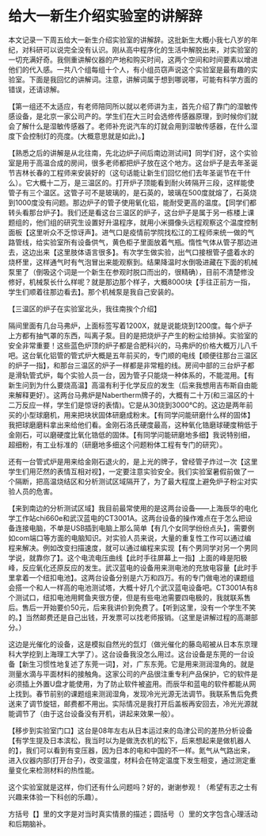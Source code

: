 # 给大一新生介绍实验室的讲解辞
本文记录一下周五给大一新生介绍实验室的讲解辞。这批新生大概小我七八岁的年纪，对科研可以说完全没有认识。刚从高中程序化的生活中解脱出来，对实验室的一切充满好奇。我侧重讲解仪器的产地和购买时间，这两个空间和时间要素以增进他们的代入感。一共八个组每组十个人，有小组员窃声说这个实验室是最有趣的实验室。下面是我回忆的讲解词。注意，讲解词属于想到哪说哪，可能有科学方面的错误，还请谅解。

【第一组还不太适应，有老师陪同所以就以老师讲为主，首先介绍了靠门的湿敏传感设备，是北京一家公司产的。学生们在大三时会选修传感器原理，到时候你们就会了解什么是湿敏传感器了。老师补充说汽车的灯就会用到湿敏传感器，在什么湿度下会控制灯的亮度。(大概意思就是如此)。】

【熟悉之后的讲解是从北往南，先北边炉子间后南边测试间】同学们好，这个实验室是用于高温合成的房间，很多老师都把炉子放在这个地方。这台炉子是去年圣诞节吉林长春的工程师来安装好的（这句话能让新生们回忆他们去年圣诞节在干什么）。它大概十二万，是三温区的。打开炉子顶能看到耐火砖隔开三段，这样能使管子有三个温区。这管子可不是玻璃的，是石英的，玻璃在500度就熔了，石英烧到1000度没有问题。那边炉子的管子使用氧化铝，能耐受更高的温度。【同学们都转头看那台炉子】。我们还是看这台三温区的炉子，这台炉子是属于另一栋楼上课题组的，他们组的研究生设置好升温程序，就用小米摄像头远程观察这个温度控制面板【这里听众不乏惊讶声】。进气口是疫情前学院找松江的工程师来统一做的气路管线，给实验室所有设备供气，黄色柜子里面放着气瓶。惰性气体从管子那边进去，这边出来【这里肢体语言很多】。有次学生做实验，出气口接根管子盛着水的烧杯里，这样通气时有气泡冒出来能观察到。结果降温时水倒吸进藏在下面的机械泵里了（倒吸这个词是一个新生在参观时脱口而出的，很精确），目前不清楚修没修好，机械泵长什么样呢？就是那边那个样子，大概8000块【手往正前方一指，学生们顺着往那边看去】。那个机械泵是我自己安装的。

【三温区的炉子在实验室北头，我往南挨个介绍】

隔间里面有几台马弗炉，上面标签写着1200X，就是说能烧到1200度。每个炉子上方都有抽气罩的东西，叫离子泵。目的是把烧炉子产生的粉尘给排掉。实验室的安全非常重要！这些蓝色炉顶的炉子都是合肥科兴的，马弗炉的价格大概万儿八千吧。这台氧化铝管的管式炉大概是五年前买的，专门顺的电线【顺便往那台三温区的炉子一指】，和那台三温区的炉子一样都是非常粗的线。房间中部的三台炉子都是滑轨管式炉，每个实验人员一台，因为管子只能烧一种体系的，不能混用。【有新生问到为什么要烧高温】高温有利于化学反应的发生（后来我想用吉布斯自由能来解释更好）。这两台马弗炉是Nabertherm牌子的，大概有二十万(和三温区的十二万反应一样，学生们是惊讶的表情)。它是从30烧到3000℃的。这边是两年前买的小型球磨机，用来把块状固体研磨成粉末。【有同学问能研磨什么样的固体】我把球磨磨料拿出来给他们看。金刚石洛氏硬度最高，这种氧化锆磨球硬度稍低于金刚石，可以磨硬度比氧化锆低的固体。【有同学问能研磨地多细】我说特别细，超细粉，有工业标准的（研磨地多细这个问题粉体工程有专门的研究）。

还有一台管式炉是用来给金刚石退火的，是上光的牌子，曾经管子炸过一次【这里学生们用茫然的表情互相对视】，一定要注意实验安全。我们实验室暑假前做了一个隔断，把高温烧结区和分析测试区域隔开了，为了最大程度上避免炉子粉尘对实验人员的危害。

【来到南边的分析测试区域】我目前最常使用的是这两台设备——上海辰华的电化学工作站chi660e和武汉蓝电的CT3001A。这两台设备的操作难点在于怎么把设备连接电脑，不单是USB插到电脑上那么简单【有几个女同学纷纷点头】，需要例如com端口等方面的电脑知识。对实验人员来说，大量的重复性工作可以通过编程来解决。例如改变扫描速度，就可以通过编程来实现【有个男同学对另一个男同学说，就靠你了】。这个电流电压曲线【此时手往屏幕上一指】上面的峰是阳极峰，反应氧化还原反应的发生。武汉蓝电的设备用来测电池的充放电容量【此时手里拿着一个纽扣电池】。这两台设备分别是六万和四万。有的专门做电池的课题组会搭一个和人一样高的电池测试塔，大概十好几个武汉蓝电设备吧。CT3001A有8个测试口，纽扣电池用鳄鱼夹很方便，但是有些电池需要四电极的，我就联系售后。售后一开始要价50元，后来我讲价到免费了。【听到这里，没有一个学生不笑的。】当然邮费还是自己出钱，开发票可以找老师报销。（这里是讲解过程的高潮部分。）

这边是光催化的设备，这是模拟自然光的氙灯（做光催化的藤岛昭被从日本东京理科大学挖到上海理工大学了）。这台设备我没怎么用过。这台设备是东莞的一台设备【新生习惯性地复述了东莞一词】，对，广东东莞。它是用来测润湿角的。就是测量水滴与平面材料的接触角。这家公司的产品很注重专利产品保护，它的软件是必须插上外置U盘才能使用，为了防止软件被盗用。而辰华和蓝电的软件都能从网上找到。春节前别的课题组来测润湿角，发现冷光光源无法调节。我联系售后免费送来了调节旋钮，邮费都不用出。实际情况是我打开后盖板再安回去，冷光光源就能调节了（由于这台设备没有开机，讲起来效果一般）。

【移步到实验室门口】这台是08年左右从日本运过来的岛津公司的差热分析设备【有学生提及日本滨松，我当时以为是做洗衣机的松下，后来想起来是做机器人的】，我们可以看到有变压器，因为日本的电和中国的不一样。氮气从气路出来，进入仪器内部(打开台子)，改变温度，材料会在特定温度下发生相变，通过测定重量变化来检测材料的热性能。

这个实验室就是这样，你们还有什么问题吗？好的，谢谢参观！（希望有志之士有兴趣来体验一下科创的乐趣）。

方括号【】里的文字是对当时真实情景的描述；圆括号（）里的文字包含心理活动和后期脑补。
